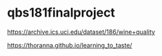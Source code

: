 # qbs181finalproject

https://archive.ics.uci.edu/dataset/186/wine+quality

https://thoranna.github.io/learning_to_taste/
